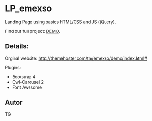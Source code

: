 # LP_emexso
Landing Page using basics HTML/CSS and JS (jQuery). 

Find out full project: [DEMO](https://szakalmce.github.io/LP_emexso/).


## Details:

Orginal website: http://themehoster.com/tm/emexso/demo/index.html#

Plugins:

* Bootstrap 4
* Owl-Carousel 2
* Font Awesome

## Autor

TG
